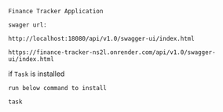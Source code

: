 ```Finance Tracker Application```
```
swager url:

http://localhost:18080/api/v1.0/swagger-ui/index.html

https://finance-tracker-ns2l.onrender.com/api/v1.0/swagger-ui/index.html
```

if `Task` is installed

``run below command to install``
```aiignore
task
```